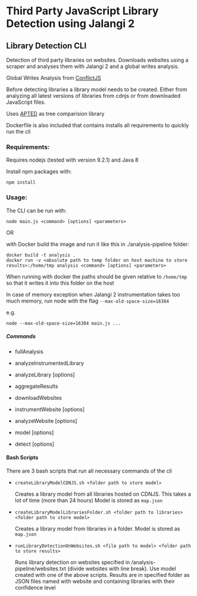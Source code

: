 # Third Party JavaScript Library Detection using Jalangi 2

## Library Detection CLI

Detection of third party libraries on websites.
Downloads websites using a scraper and analyses them with Jalangi 2 and a global writes analysis.

Global Writes Analysis from [ConflictJS]("https://github.com/sola-da/ConflictJS")

Before detecting libraries a library model needs to be created. Either from analyzing all latest versions of libraries from cdnjs or from downloaded JavaScript files.

Uses [APTED]("https://github.com/DatabaseGroup/apted") as tree comparision library

Dockerfile is also included that contains installs all requirements to quickly run the cli

### Requirements:

Requires nodejs (tested with version 9.2.1) and Java 8

Install npm packages with:

`npm install`

### Usage:

The CLI can be run with:

`node main.js <command> [options] <parameters>`

OR

with Docker build the image and run it like this in ./analysis-pipeline folder:

```
docker build -t analysis .
docker run -v <absolute path to temp folder on host machine to store results>:/home/tmp analysis <command> [options] <parameters>
```

When running with docker the paths should be given relative to `/home/tmp` so that it writes it into this folder on the host

In case of memory exception when Jalangi 2 instrumentation takes too much memory, run node with the flag `--max-old-space-size=16384`

e.g.

`node --max-old-space-size=16384 main.js ...`

##### Commands
- fullAnalysis <path>

- analyzeInstrumentedLibrary <htmlPath> <destPath>

- analyzeLibrary [options] <libraryPath> <destPath>

- aggregateResults <resultsPath> <destPath>

- downloadWebsites <urlsPath> <destPath>

- instrumentWebsite [options] <websitesPath> <analysisPath> <destPath>

- analyzeWebsite [options] <websitesPath> <destPath>

- model [options] <resultPath>

- detect [options] <websiteResultPath> <resultMap> <destPath>

#### Bash Scripts 
There are 3 bash scripts that run all necessary commands of the cli

- `createLibraryModelCDNJS.sh <folder path to store model>`
  
    Creates a library model from all libraries hosted on CDNJS. This takes a lot of time (more than 24 hours)
    Model is stored as `map.json`

- `createLibraryModelLibrariesFolder.sh <folder path to libraries> <folder path to store model>`

    Creates a library model from libraries in a folder.
    Model is stored as `map.json`

- `runLibraryDetectionOnWebsites.sh <file path to model> <folder path to store results>`

    Runs library detection on websites specified in /analysis-pipeline/websites.txt (divide websites with line break). Use model created with one of the above scripts.
    Results are in specified folder as JSON files named with website and containing libraries with their confidence level 